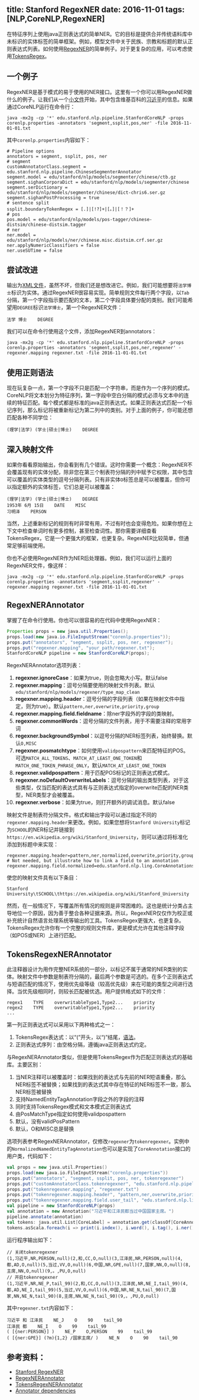 title: Stanford RegexNER
date: 2016-11-01
tags: [NLP,CoreNLP,RegexNER]
---
在特征序列上使用java正则表达式的简单NER。它的目标是提供合并传统语料库中未标识的实体标签的简单框架。例如，模型文件中关于民族、宗教和标题的默认正则表达式列表。如何使用[RegexNER](http://nlp.stanford.edu/software/regexner)的简单例子。对于更复杂的应用，可以考虑使用[TokensRegex](http://nlp.stanford.edu/software/tokensregex.shtml)。

<!--more-->
## 一个例子
RegexNER是基于模式的易于使用的NER接口。这里有一个你可以用RegexNER做什么的例子。让我们从一个[小文件](readme01.txt)开始，其中包含维基百科的[习近平](https://zh.wikipedia.org/wiki/习近平)的信息。如果通过CoreNLP运行在命令行：

    java -mx2g -cp '*' edu.stanford.nlp.pipeline.StanfordCoreNLP -props corenlp.properties -annotators 'segment,ssplit,pos,ner' -file 2016-11-01-01.txt

其中`corenlp.properties`内容如下：
```
# Pipeline options
annotators = segment, ssplit, pos, ner
# segment
customAnnotatorClass.segment = edu.stanford.nlp.pipeline.ChineseSegmenterAnnotator
segment.model = edu/stanford/nlp/models/segmenter/chinese/ctb.gz
segment.sighanCorporaDict = edu/stanford/nlp/models/segmenter/chinese
segment.serDictionary = edu/stanford/nlp/models/segmenter/chinese/dict-chris6.ser.gz
segment.sighanPostProcessing = true
# sentence split
ssplit.boundaryTokenRegex = [.]|[!?]+|[。]|[！？]+
# pos
pos.model = edu/stanford/nlp/models/pos-tagger/chinese-distsim/chinese-distsim.tagger
# ner
ner.model = edu/stanford/nlp/models/ner/chinese.misc.distsim.crf.ser.gz
ner.applyNumericClassifiers = false
ner.useSUTime = false
```

## 尝试改进
输出为[XML文件](readme02.txt)，虽然不坏，但我们还是想改进它。例如，我们可能想要将`法学博士`标识为实体。通过RegexNER很容易实现。简单规则文件每行两个字段，以`Tab`分隔，第一个字段指示要匹配的文本，第二个字段具体要分配的类别。我们可能希望用`DEGREE`标识`法学博士`，第一个RegexNER文件：
```
法学 博士    DEGREE
```

我们可以在命令行使用这个文件，添加RegexNER到annotators：

    java -mx2g -cp '*' edu.stanford.nlp.pipeline.StanfordCoreNLP -props corenlp.properties -annotators 'segment,ssplit,pos,ner,regexner' -regexner.mapping regexner.txt -file 2016-11-01-01.txt

## 使用正则语法
现在玩复杂一点，第一个字段不只是匹配一个字符串，而是作为一个序列的模式。CoreNLP将文本划分为特征序列，第一字段中空白分隔的模式必须与文本中的连续的特征匹配。每个模式都是标准的java正则表达式。如果正则表达式匹配一个标记序列，那么标记将被重新标记为第二列中的类别。对于上面的例子，你可能还想匹配各种不同学位：
```
(理学|法学) (学士|硕士|博士)    DEGREE
```

## 深入映射文件
如果你看看原始输出，你会看到有几个错误。这时你需要一个概念：RegexNER不会覆盖现有的实体分配，除非您在第三个制表符分隔的列中赋予它权限，其中包含可以覆盖的实体类型的逗号分隔列表。只有非实体`O`标签总是可以被覆盖，但你可以指定额外的实体标签，它们总是可以被覆盖：
```
(理学|法学) (学士|硕士|博士)    DEGREE
1953年 6月 15日    DATE    MISC
习明泽    PERSON
```

当然，上述重新标记的规则有时非常有用，不过有时也会变得危险。如果你想在上下文中检查单词时有更多控制，甚至检查词性。那你需要详细查看TokensRegex，它是一个更强大的框架，也更复杂。RegexNER比较简单，但通常足够前端使用。

你也不必使用RegexNER作为NER后处理器。例如，我们可以运行上面的RegexNER文件，像这样：

    java -mx2g -cp '*' edu.stanford.nlp.pipeline.StanfordCoreNLP -props corenlp.properties -annotators 'segment,ssplit,regexner' -regexner.mapping regexner.txt -file 2016-11-01-01.txt

## RegexNERAnnotator
掌握了在命令行使用。你也可以很容易的在代码中使用RegexNER：
```java
Properties props = new java.util.Properties();
props.load(new java.io.FileInputStream("corenlp.properties"));
props.put("annotators", "segment, ssplit, pos, ner, regexner");
props.put("regexner.mapping", "your_path/regexner.txt");
StanfordCoreNLP pipeline = new StanfordCoreNLP(props);
```

RegexNERAnnotator选项列表：

1. **regexner.ignoreCase**：如果为true，则会忽略大小写。默认false
2. **regexner.mapping**：逗号分隔要使用的映射文件列表。默认`edu/stanford/nlp/models/regexner/type_map_clean`
3. **regexner.mapping.header**：逗号分隔的字段列表（如果在映射文件中指定，则为true）。默认`pattern,ner,overwrite,priority,group`
4. **regexner.mapping.field.fieldname**：除ner字段外的字段的类映射。
5. **regexner.commonWords**：逗号分隔的文件列表，用于不需要注释的常用字词
6. **regexner.backgroundSymbol**：以逗号分隔的NER标签列表，始终替换。默认`O,MISC`
7. **regexner.posmatchtype**：如何使用`validpospattern`来匹配特征的POS。可选`MATCH_ALL_TOKENS`、`MATCH_AT_LEAST_ONE_TOKEN`和`MATCH_ONE_TOKEN_PHRASE_ONLY`，默认`MATCH_AT_LEAST_ONE_TOKEN`
8. **regexner.validpospattern**：用于匹配POS标记的正则表达式模式。
9. **regexner.noDefaultOverwriteLabels**：逗号分隔的输出类型列表，对于这些类型，仅当匹配的表达式具有与正则表达式指定的overwrite匹配的NER类型，NER类型才会被覆盖。
10. **regexner.verbose**：如果为true，则打开额外的调试消息。默认false

映射文件是制表符分隔文件。格式和输出字段可以通过指定不同的`regexner.mapping.header`来更改。例如，如果您想将`Stanford University`标记为`SCHOOL`的NER标记并链接到`https://en.wikipedia.org/wiki/Stanford_University`，则可以通过将标准化添加到标题中来实现：
```
regexner.mapping.header=pattern,ner,normalized,overwrite,priority,group
# Not needed, but illustrate how to link a field to an annotation
regexner.mapping.field.normalized=edu.stanford.nlp.ling.CoreAnnotations$NormalizedNamedEntityTagAnnotation
```

使您的映射文件具有以下条目：

    Stanford University\tSCHOOL\thttps://en.wikipedia.org/wiki/Stanford_University

然而，在一般情况下，写覆盖所有情况的规则是非常困难的。这也是统计分类占主导地位一个原因，因为善于整合各种证据来源。所以，RegexNER仅仅作为校正或补充统计自然语言处理系统等输出的工具。TokensRegex更强大，也更复杂。TokensRegex允许你有一个完整的规则文件库，更是模式允许在其他注释字段（如POS或NER）上进行匹配。

## TokensRegexNERAnnotator
此注释器设计为用作完整NER系统的一部分，以标记不属于通常的NER类别的实体。映射文件中参数是制表符分隔的，最后两个参数是可选的。在多个正则表达式与短语匹配的情况下，使用优先级等级（较高优先级）来在可能的类型之间进行选择。当优先级相同时，则较长匹配被优选。用户提供格式如下的文件：
```
regex1    TYPE    overwritableType1,Type2...    priority
regex2    TYPE    overwritableType1,Type2...    priority
...
```

第一列正则表达式可以采用以下两种格式之一：

1. TokensRegex表达式：以“(”开头，以“)”结尾，[语法](http://nlp.stanford.edu/nlp/javadoc/javanlp/edu/stanford/nlp/ling/tokensregex/TokenSequencePattern.html)。
2. 正则表达式序列：由空格分隔，遵循java正则表达式约定。

与RegexNERAnnotator类似，但是使用TokensRegex作为匹配正则表达式的基础库。主要区别：

1. 当NER注释可以被覆盖时：如果找到的表达式与先前的NER短语重叠，那么NER标签不被替换；如果找到的表达式其中存在特征的NER标签不一致，那么NER标签被替换
2. 支持NamedEntityTagAnnotation字段之外的字段的注释
3. 同时支持TokensRegex模式和文本模式正则表达式
4. 由PosMatchType指定如何使用validpospattern
5. 默认，没有validPosPattern
6. 默认，O和MISC总是替换

选项列表参考RegexNERAnnotator，仅修改`regexner`为`tokenregexner`。实例中的`NormalizedNamedEntityTagAnnotation`也可以是实现了`CoreAnnotation`接口的用户类，代码如下：
```scala
val props = new java.util.Properties()
props.load(new java.io.FileInputStream("corenlp.properties"))
props.put("annotators", "segment, ssplit, pos, ner, tokenregexner")
props.put("customAnnotatorClass.tokenregexner", "edu.stanford.nlp.pipeline.TokensRegexNERAnnotator")
props.put("tokenregexner.mapping", "regexner.txt")
props.put("tokenregexner.mapping.header", "pattern,ner,overwrite,priority,user_tail")
props.put("tokenregexner.mapping.field.user_tail", "edu.stanford.nlp.ling.CoreAnnotations$NormalizedNamedEntityTagAnnotation")
val pipeline = new StanfordCoreNLP(props)
val annotation = new Annotation("习近平和江泽民都当过中国国家主席。")
pipeline.annotate(annotation)
val tokens: java.util.List[CoreLabel] = annotation.get(classOf[CoreAnnotations.TokensAnnotation])
tokens.asScala.foreach(i => print(i.index(), i.word(), i.tag(), i.ner(), i.get(classOf[CoreAnnotations.NormalizedNamedEntityTagAnnotation])))
```

运行程序输出如下：
```
// 关闭tokenregexner
(1,习近平,NR,PERSON,null)(2,和,CC,O,null)(3,江泽民,NR,PERSON,null)(4,都,AD,O,null)(5,当过,VV,O,null)(6,中国,NR,GPE,null)(7,国家,NN,O,null)(8,主席,NN,O,null)(9,。,PU,O,null)
// 开启tokenregexner
(1,习近平,NR,NE_P,tail_99)(2,和,CC,O,null)(3,江泽民,NR,NE_I,tail_99)(4,都,AD,NE_I,tail_99)(5,当过,VV,O,null)(6,中国,NR,NE_N,tail_90)(7,国家,NN,NE_N,tail_90)(8,主席,NN,NE_N,tail_90)(9,。,PU,O,null)
```

其中`regexner.txt`内容如下：
```
习近平 和 江泽民    NE_J    O    90    tail_90
江泽民 都    NE_I    O    99    tail_99
( [{ner:PERSON}] )    NE_P    O,PERSON    99    tail_99
( [{ner:GPE}] (?m){1,2} /国家主席/ )    NE_N    O    90    tail_90
```

## 参考资料：
- [Stanford RegexNER](http://nlp.stanford.edu/software/regexner.shtml)
- [RegexNERAnnotator](http://stanfordnlp.github.io/CoreNLP/regexner.html)
- [TokensRegexNERAnnotator](http://nlp.stanford.edu/nlp/javadoc/javanlp/edu/stanford/nlp/pipeline/TokensRegexNERAnnotator.html)
- [Annotator dependencies](http://stanfordnlp.github.io/CoreNLP/dependencies.html)
